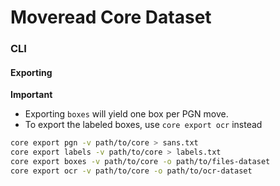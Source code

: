 # Moveread Core Dataset

### CLI

#### Exporting

**Important**
- Exporting `boxes` will yield one box per PGN move.
- To export the labeled boxes, use `core export ocr` instead 

```bash
core export pgn -v path/to/core > sans.txt
core export labels -v path/to/core > labels.txt
core export boxes -v path/to/core -o path/to/files-dataset
core export ocr -v path/to/core -o path/to/ocr-dataset
```
